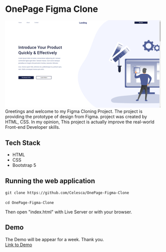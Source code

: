 # OnePage Figma Clone

![OnePage Figma Clone](https://github.com/Celesca/Celesca/blob/main/Project%20Picture/onepage-figma-clone.PNG)
Greetings and welcome to my Figma Cloning Project. The project is providing the prototype of design from Figma.
project was created by HTML, CSS.
In my opinion, This project is actually improve the real-world Front-end Developer skills.

## Tech Stack
- HTML
- CSS
- Bootstrap 5

## Running the web application
```
git clone https://github.com/Celesca/OnePage-Figma-Clone

cd OnePage-Figma-Clone
```
Then open "index.html" with Live Server or with your browser.

## Demo
The Demo will be appear for a week. Thank you.<br>
[Link to Demo](https://folk-sawit.netlify.app/)
